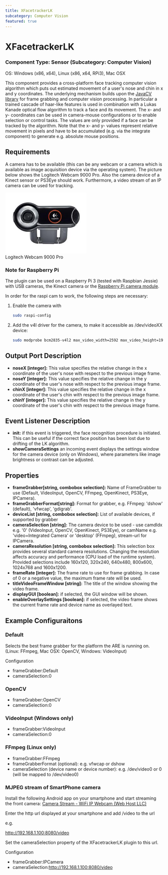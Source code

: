 ```yaml
---
title: XFacetrackerLK
subcategory: Computer Vision
featured: true
---
```


# XFacetrackerLK

### Component Type: Sensor (Subcategory: Computer Vision)

OS: Windows (x86, x64), Linux (x86, x64, RPi3), Mac OSX

This component provides a cross-platform face tracking computer vision algorithm which puts out estimated movement of a user's nose and chin in x and y coordinates. The underlying mechanism builds upon the [JavaCV library][1] for frame grabbing and computer vision processing. In particular a trained cascade of haar-like features is used in combination with a Lukas Kanade optical flow algorithm to track a face and its movement. The x- and y- coordinates can be used in camera-mouse configurations or to enable selection or control tasks. The values are only provided if a face can be tracked by the algorithm. Note that the x- and y- values represent relative movement in pixels and have to be accumulated (e.g. via the integrate component) to generate e.g. absolute mouse positions.

## Requirements

A camera has to be available (this can be any webcam or a camera which is available as image acquisition device via the operating system). The picture below shows the Logitech Webcam 9000 Pro. Also the camera device of a Kinect sensor or PS3Eye should work. Furthermore, a video stream of an IP camera can be used for tracking.

![Logitech Webcam 9000 Pro](./img/webcam.jpg "Logitech Webcam 9000 Pro")  
Logitech Webcam 9000 Pro

### Note for Raspberry Pi

The plugin can be used on a Raspberry Pi 3 (tested with Raspbian Jessie) with USB cameras, the Kinect camera or the [Raspberry Pi camera module][2].

In order for the raspi cam to work, the following steps are necessary:

1.  Enable the camera with

    ```bash
    sudo raspi-config
    ```

2.  Add the v4l driver for the camera, to make it accessible as /dev/videoXX device:

    ```bash
    sudo modprobe bcm2835-v4l2 max_video_width=2592 max_video_height=1944
    ```

## Output Port Description

- **noseX \[integer\]:** This value specifies the relative change in the x coordinate of the user's nose with respect to the previous image frame.
- **noseY \[integer\]:** This value specifies the relative change in the y coordinate of the user's nose with respect to the previous image frame.
- **chinX \[integer\]:** This value specifies the relative change in the x coordinate of the user's chin with respect to the previous image frame.
- **chinY \[integer\]:** This value specifies the relative change in the y coordinate of the user's chin with respect to the previous image frame.

## Event Listener Description

- **init:** if this event is triggered, the face recognition procedure is initiated. This can be useful if the correct face position has been lost due to drifting of the LK algorithm.
- **showCameraSettings** an incoming event displays the settings window for the camera device (only on Windows), where parameters like image brightness or contrast can be adjusted.

## Properties

- **frameGrabber\[string, combobox selection\]:** Name of FrameGrabber to use (Default, VideoInput, OpenCV, FFmpeg, OpenKinect, PS3Eye, IPCamera).
- **frameGrabberFormat\[string\]:** Format for grabber, e.g. FFmpeg: 'dshow' (default), 'vfwcap', 'gdigrab'.
- **deviceList \[string, combobox selection\]:** List of available devices, if supported by grabber
- **cameraSelection \[string\]:** The camera device to be used - use camdIdx e.g. '0' (VideoInput, OpenCV, OpenKinect, PS3Eye), or camName e.g. 'video=Integrated Camera' or 'desktop' (FFmpeg), stream-url for IPCamera.
- **cameraResolution \[string, combobox selection\]:** This selection box provides several standard camera resolutions. Changing the resolution affects accuracy and performance (CPU load of the runtime system). Provided selections include 160x120, 320x240, 640x480, 800x600, 1024x768 and 1600x1200.
- **frameRate \[integer\]:** The frame rate to use for frame grabbing. In case of 0 or a negative value, the maximum frame rate will be used.
- **titleVideoFrameWindow \[string\]:** The title of the window showing the video frame.
- **displayGUI \[boolean\]:** if selected, the GUI window will be shown.
- **enableOverlaySettings \[boolean\]:** if selected, the video frame shows the current frame rate and device name as overlayed text.

## Example Configuraitons

### Default

Selects the best frame grabber for the platform the ARE is running on. (Linux: FFmpeg, Mac OSX: OpenCV, Windows: VideoInput)

Configuration

- frameGrabber:Default
- cameraSelection:0

### OpenCV

- frameGrabber:OpenCV
- cameraSelection:0

### VideoInput (Windows only)

- frameGrabber:VideoInput
- cameraSelection:0

### FFmpeg (Linux only)

- frameGrabber:FFmpeg
- frameGrabberFormat (optional): e.g. vfwcap or dshow
- cameraSelection (device name or device number): e.g. /dev/video0 or 0 (will be mapped to /dev/video0)

### MJPEG stream of SmartPhone camera

Install the following Android app on your smartphone and start streaming the front camera: [Camera Stream - WiFi IP Webcam (Web Host LLC)][3]

Enter the http url displayed at your smartphone and add /video to the url

e.g.

http://192.168.1.100:8080/video

Set the cameraSelection property of the XFacetrackerLK plugin to this url.

Configuration

- frameGrabber:IPCamera
- cameraSelection:http://192.168.1.100:8080/video

[1]: https://github.com/bytedeco/javacv
[2]: https://www.raspberrypi.org/products/camera-module-v2/
[3]: https://play.google.com/store/apps/details?id=com.vinternete.camerastream
